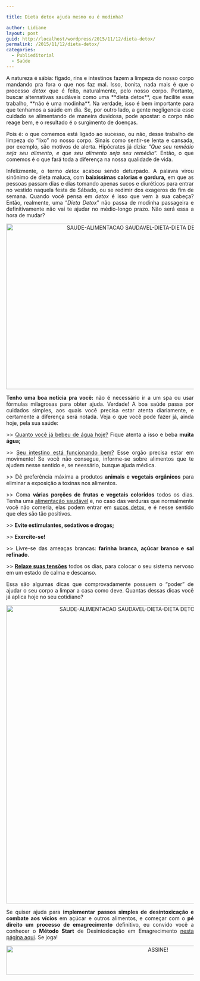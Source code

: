 ```yaml
---

title: Dieta detox ajuda mesmo ou é modinha?

author: Lidiane
layout: post
guid: http://localhost/wordpress/2015/11/12/dieta-detox/
permalink: /2015/11/12/dieta-detox/
categories:
  - Publieditorial
  - Saúde
---
```

<p align="justify">
  A natureza é sábia: fígado, rins e intestinos fazem a limpeza do nosso corpo mandando pra fora o que nos faz mal. Isso, bonita, nada mais é que o processo <em>detox</em> que é feito, naturalmente, pelo nosso corpo. Portanto, buscar alternativas saudáveis como uma **dieta detox**, que facilite esse trabalho, **não é uma modinha**. Na verdade, isso é bem importante para que tenhamos a saúde em dia. Se, por outro lado, a gente negligencia esse cuidado se alimentando de maneira duvidosa, pode apostar: o corpo não reage bem, e o resultado é o surgimento de doenças.
</p>

<p align="justify">
  Pois é: o que comemos está ligado ao sucesso, ou não, desse trabalho de limpeza do “lixo” no nosso corpo. Sinais como sentir-se lenta e cansada, por exemplo, são motivos de alerta. Hipócrates já dizia: “<em>Que seu remédio seja seu alimento, e que seu alimento seja seu remédio</em>&#8220;. Então, o que comemos é o que fará toda a diferença na nossa qualidade de vida.
</p>

<p align="justify">
  Infelizmente, o termo <em>detox</em> acabou sendo deturpado. A palavra virou sinônimo de dieta maluca, com <b>baixíssimas calorias e gordura,</b> em que as pessoas passam dias e dias tomando apenas sucos e diuréticos para entrar no vestido naquela festa de Sábado, ou se redimir dos exageros do fim de semana. Quando você pensa em <em>detox</em> é isso que vem à sua cabeça? Então, realmente, uma “<em>Dieta Detox</em>” não passa de modinha passageira e definitivamente não vai te ajudar no médio-longo prazo. Não será essa a hora de mudar?
</p>

<p align="center">
  <a href="http://www.trololodemulher.com.br/blog/wp-content/uploads/2015/11/SAUDE-ALIMENTACAO-SAUDAVEL-DIETA-DIETA-DETOX2.jpg"><img class="alignnone size-full wp-image-11669" src="http://www.trololodemulher.com.br/blog/wp-content/uploads/2015/11/SAUDE-ALIMENTACAO-SAUDAVEL-DIETA-DIETA-DETOX2.jpg" alt="SAUDE-ALIMENTACAO SAUDAVEL-DIETA-DIETA DETOX[2]" width="700" height="444" /></a>
</p>

<p align="justify">
  <b>Tenho uma boa notícia pra você: </b>não é necessário ir a um spa ou usar fórmulas milagrosas para obter ajuda. Verdade! A boa saúde passa por cuidados simples, aos quais você precisa estar atenta diariamente, e certamente a diferença será notada. Veja o que você pode fazer já, ainda hoje, pela sua saúde:
</p>

<p align="justify">
  >> <a href="http://www.trololodemulher.com.br/2011/06/03/agua-saude-2/" target="_blank">Quanto você já bebeu de água hoje?</a> Fique atenta a isso e beba <b>muita água;</b>
</p>

<p align="justify">
  >> <a href="http://www.trololodemulher.com.br/2012/06/18/intestino-funcionando-bem/" target="_blank">Seu intestino está funcionando bem?</a> Esse orgão precisa estar em movimento! Se você não consegue, informe-se sobre alimentos que te ajudem nesse sentido e, se neessário, busque ajuda médica.
</p>

<p align="justify">
  >> Dê preferência máxima a produtos <b>animais e vegetais orgânicos</b> para eliminar a exposição a toxinas nos alimentos.
</p>

<p align="justify">
  >> Coma <b>várias porções de frutas e vegetais coloridos</b> todos os dias. Tenha uma <a href="http://www.trololodemulher.com.br/2014/07/25/alimentacao-saudavel/" target="_blank">alimentação saudável</a> e, no caso das verduras que normalmente você não comeria, elas podem entrar em <a href="http://www.belezacorpoecia.com/saude-beleza-sucos-funcionais/" target="_blank">sucos detox</a>, e é nesse sentido que eles são tão positivos.
</p>

<p align="justify">
  >> <b>Evite estimulantes, sedativos e droga</b><b>s;</b>
</p>

<p align="justify">
  >> <b>Exercite-se!</b>
</p>

<p align="justify">
  >> Livre-se das ameaças brancas: <b>farinha branca, açúcar branco e sal refinado</b>.
</p>

<p align="justify">
  >> <b><a href="http://www.belezacorpoecia.com/como-relaxar-tensoes/" target="_blank">Relaxe suas tensões</a></b> todos os dias, para colocar o seu sistema nervoso em um estado de calma e descanso.
</p>

<p align="justify">
  Essa são algumas dicas que comprovadamente possuem o “poder” de ajudar o seu corpo a limpar a casa como deve. Quantas dessas dicas você já aplica hoje no seu cotidiano?
</p>

<p align="center">
  <a href="http://www.trololodemulher.com.br/blog/wp-content/uploads/2015/11/SAUDE-ALIMENTACAO-SAUDAVEL-DIETA-DIETA-DETOX3.jpg"><img class="alignnone size-full wp-image-11672" src="http://www.trololodemulher.com.br/blog/wp-content/uploads/2015/11/SAUDE-ALIMENTACAO-SAUDAVEL-DIETA-DIETA-DETOX3.jpg" alt="SAUDE-ALIMENTACAO SAUDAVEL-DIETA-DIETA DETOX[3]" width="661" height="800" /></a>
</p>

<p align="justify">
  Se quiser ajuda para <b>implementar passos simples de desintoxicação e combate aos vícios</b> em açúcar e outros alimentos, e começar com o <b>pé direito um processo de emagrecimento</b> definitivo, eu convido você a conhecer o <b>Método Start</b> de Desintoxicação em Emagrecimento <a href="http://saudeconstante.com/metodostart1" target="_blank">nesta página aqui</a>. Se joga!
</p>

<p align="center">
  <a href="http://feedburner.google.com/fb/a/mailverify?uri=blogBichaFemea&loc=en_US" target="_blank"><img class="alignnone size-full wp-image-10439" src="http://www.trololodemulher.com.br/blog/wp-content/uploads/2014/09/ASSINE.png" alt="ASSINE!" width="800" height="78" /></a>
</p>